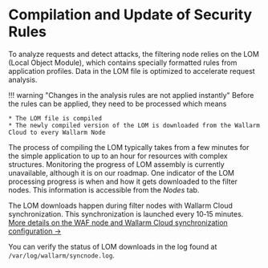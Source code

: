 # Compilation and Update of Security Rules

To analyze requests and detect attacks, the filtering node relies on the LOM (Local Object Module), which contains specially formatted rules from application profiles. Data in the LOM file is optimized to accelerate request analysis.

!!! warning "Changes in the analysis rules are not applied instantly"
    Before the rules can be applied, they need to be processed which means
    
    * The LOM file is compiled
    * The newly compiled version of the LOM is downloaded from the Wallarm Cloud to every Wallarm Node

The process of compiling the LOM typically takes from a few minutes for the simple application to up to an hour for resources with complex structures. Monitoring the progress of LOM assembly is currently unavailable, although it is on our roadmap. One indicator of the LOM processing progress is when and how it gets downloaded to the filter nodes. This information is accessible from the *Nodes* tab.

The LOM downloads happen during filter nodes with Wallarm Cloud synchronization. This synchronization is launched every 10‑15 minutes. [More details on the WAF node and Wallarm Cloud synchronization configuration →](../../admin-en/configure-cloud-node-synchronization-en.md)

You can verify the status of LOM downloads in the log found at `/var/log/wallarm/syncnode.log`.
